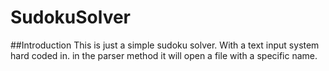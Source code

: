 # SudokuSolver
##Introduction
This is just a simple sudoku solver. With a text input system hard coded in.
in the parser method it will open a file with a specific name.
